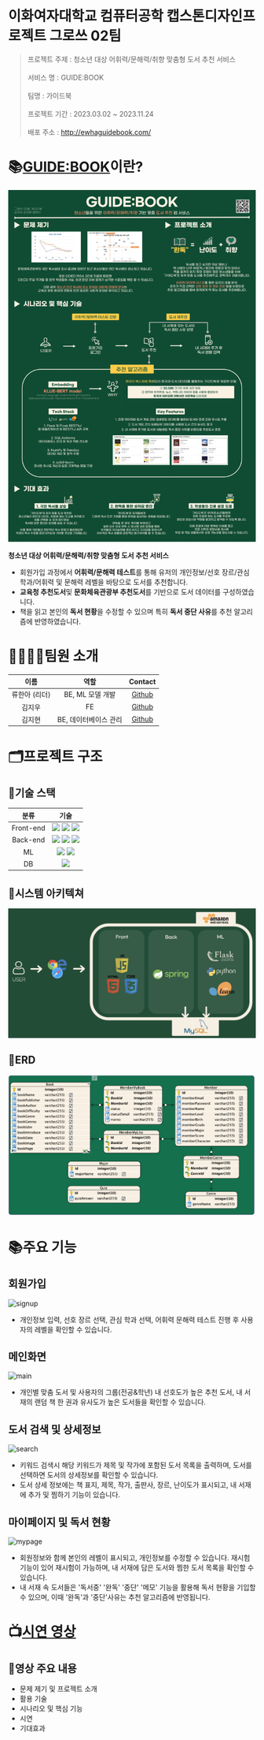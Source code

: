 # 이화여자대학교 컴퓨터공학 캡스톤디자인프로젝트 그로쓰 02팀

> 프로젝트 주제 : 청소년 대상 어휘력/문해력/취향 맞춤형 도서 추천 서비스 <br/><br/>
> 서비스 명 : GUIDE:BOOK  <br/><br/>
> 팀명 : 가이드북 <br/><br/>
> 프로젝트 기간 : 2023.03.02 ~ 2023.11.24 <br/><br/>
> 배포 주소 : http://ewhaguidebook.com/

# 📚[GUIDE:BOOK](http://ewhaguidebook.com/)이란?
![포스터](readme_document/poster.png)

**청소년 대상 어휘력/문해력/취향 맞춤형 도서 추천 서비스**

- 회원가입 과정에서 **어휘력/문해력 테스트**를 통해 유저의 개인정보/선호 장르/관심 학과/어휘력 및 문해력 레벨을 바탕으로 도서를 추천합니다.
- **교육청 추천도서**및 **문화체육관광부 추천도서**를 기반으로 도서 데이터를 구성하였습니다.
- 책을 읽고 본인의 **독서 현황**을 수정할 수 있으며 특히 **독서 중단 사유**를 추천 알고리즘에 반영하였습니다.

# 👨‍👩‍👧‍👦팀원 소개

|     이름      |            역할             |                  Contact                  |
| :-----------: | :-------------------------: | :---------------------------------------: |
| 류한아 (리더)   |      BE, ML 모델 개발       |  [Github](https://github.com/AntBean94)     |
|    김지우     | FE                        |  [Github](https://github.com/kjw3757)       |
|    김지현     |    BE, 데이터베이스 관리     |  [Github](https://github.com/wlgus253254)     |


# 🗂️프로젝트 구조
## 📁기술 스택

|     분류      |                                                                                                                                        기술                                                                                                                                         |
| :-----------: | :---------------------------------------------------------------------------------------------------------------------------------------------------------------------------------------------------------------------------------------------------------------------------------: |
|   Front-end   |                                                                                                      <img src="https://img.shields.io/badge/html5-E34F26?style=for-the-badge&logo=html5&logoColor=white"> <img src="https://img.shields.io/badge/css-1572B6?style=for-the-badge&logo=css3&logoColor=white"> <img src="https://img.shields.io/badge/javascript-F7DF1E?style=for-the-badge&logo=javascript&logoColor=black">                                                                                                     |
|   Back-end    | <img src="https://img.shields.io/badge/spring-6DB33F?style=for-the-badge&logo=spring&logoColor=white"> <img src="https://img.shields.io/badge/springboot-6DB33F?style=for-the-badge&logo=springboot&logoColor=white"> <img src="https://img.shields.io/badge/flask-000000?style=for-the-badge&logo=flask&logoColor=white">  |
|      ML       |                                                                    <img src="https://img.shields.io/badge/scikitlearn-F7931E?style=for-the-badge&logo=scikitlearn&logoColor=white">                      <img src="https://img.shields.io/badge/python-3776AB?style=for-the-badge&logo=python&logoColor=white">                                                     |
|      DB       |                                                                                                         <img src="https://img.shields.io/badge/mysql-4479A1?style=for-the-badge&logo=mysql&logoColor=white">                                                                                                       |


## 📁시스템 아키텍쳐

![시스템구조](readme_document/system_arch.png)  

## 📁ERD

![ERD](readme_document/ERD.png)


# 📚주요 기능

## 회원가입
![signup](readme_document/signup.gif)
- 개인정보 입력, 선호 장르 선택, 관심 학과 선택, 어휘력 문해력 테스트 진행 후 사용자의 레벨을 확인할 수 있습니다.<br/>

## 메인화면
![main](readme_document/main.gif)
- 개인별 맞춤 도서 및 사용자의 그룹(전공&학년) 내 선호도가 높은 추천 도서, 내 서재의 랜덤 책 한 권과 유사도가 높은 도서들을 확인할 수 있습니다.<br/>

## 도서 검색 및 상세정보
![search](readme_document/search.gif)
- 키워드 검색시 해당 키워드가 제목 및 작가에 포함된 도서 목록을 출력하며, 도서를 선택하면 도서의 상세정보를 확인할 수 있습니다.<br/>
- 도서 상세 정보에는 책 표지, 제목, 작가, 출판사, 장르, 난이도가 표시되고, 내 서재에 추가 및 찜하기 기능이 있습니다.<br/>

## 마이페이지 및 독서 현황
![mypage](readme_document/mypage.GIF)
- 회원정보와 함께 본인의 레벨이 표시되고, 개인정보를 수정할 수 있습니다. 재시험 기능이 있어 재시험이 가능하며, 내 서재에 담은 도서와 찜한 도서 목록을 확인할 수 있습니다.<br/>
- 내 서재 속 도서들은 '독서중' '완독' '중단' '메모' 기능을 활용해 독서 현황을 기입할 수 있으며, 이때 '완독'과 '중단'사유는 추천 알고리즘에 반영됩니다.<br/>

  


# 📺[시연 영상](https://www.youtube.com/watch?v=7KpBBu7_FRY)
## 📍영상 주요 내용
- 문제 제기 및 프로젝트 소개<br/>
- 활용 기술<br/>
- 시나리오 및 핵심 기능<br/>
- 시연<br/>
- 기대효과 <br/>




